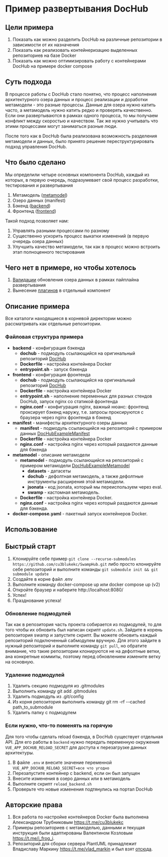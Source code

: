 # Пример развертывания DocHub

## Цели примера
1. Показать как можно разделить DocHub на различные репозитории в зависимости от их назначения
2. Показать как реализовать контейнеризацию выделенных репозиториев на базе Docker
3. Показать как можно оптимизировать работу с контейнерами DocHub на примере docker compose

## Суть подхода
В процессе работы с DocHub стало понятно, что процесс наполнения архитектурного озера данных и процесс реализации и доработки метамодели - это разные процессы. Данные для озера нужно катить часто, а метамодель нужно катить редко и проверять качественно. Если они развертываются в рамках одного процесса, то мы получаем конфликт между скоростью и качеством. Так же нужно учитывать что этими процессами могут заниматься разные люди.

После того как в DocHub была реализована возможность разделения метамодели и данных, было принято решение переструктурировать подход управления DocHub.

## Что было сделано
Мы определили четыре основных компонента DocHub, каждый из которых, в первую очередь, подразумевает свой процесс разработки, тестирования и развертывания
1. Метамодель ([metamodel](https://dochub.info/docs/dochub.flex_metamodel))
2. Озеро данных (manifest)
3. Бэкенд ([backend](https://dochub.info/docs/dochub.deployment#client-server))
4. Фронтенд ([frontend](https://dochub.info/docs/dochub.deployment#client-server))

Такой подход позволяет нам:
1. Управлять разными процессами по разному
2. Существенно ускорить процесс выкатки изменений (в первую очередь озера данных)
3. Улучшить качество метамодели, так как в процесс можно встроить этап полноценного тестирования

## Чего нет в примере, но чтобы хотелось
1. [Валидации](https://dochub.info/docs/dochub.rules) обновления озера данных в рамках пайплайна развертывания
2. Вынесение [плагинов](https://dochub.info/docs/dochub.plugins.intro) в отдельный компонент

## Описание примера
Все каталоги находящиеся в корневой директории можно рассматривать как отдельные репозитории.

### Файловая структура примера
* **backend** - конфигурация бэкенда
    * **dochub** - подмодуль ссылающийся на оригинальный репозиторий [DocHub](https://github.com/RabotaRu/DocHub)
    * **Dockerfile** - настройка контейнера Docker  
    * **entrypoint.sh** - запуск бэкенда
* **frontend** - конфигурация фронтенда
    * **dochub** - подмодуль ссылающийся на оригинальный репозиторий [DocHub](https://github.com/RabotaRu/DocHub)
    * **Dockerfile** - настройка контейнера Docker
    * **entrypoint.sh** - наполнение переменных для разных стендов DocHub, запуск nginx со статикой фронтенда
    * **nginx.conf** - конфигурация nginx, важный нюанс: фронтенд проксирует бэкенд наружу, т.е. запросы проксируются с браузера через nginx фронтенда в бэкенд
* **manifest** - манифесты архитектурного озеры данных
    * **manifest** - подмодуль ссылающийся на репозиторий с примером данных [DocHubExampleManifest](https://github.com/ValentinKozlov/DocHubExampleManifest)
    * **Dockerfile** - настройка контейнера Docker   
    * **nginx.conf** - настройка nginx через который раздаются данные для бэкенда
* **metamodel** - описание метамодели
    * **metamodel** - подмодуль ссылающийся на репозиторий с примером метамодели [DocHubExampleMetamodel](https://github.com/ValentinKozlov/DocHubExampleMetamodel)
        * **datasets** - датасеты
        * **dochub** - дефолтная метамодель, а также дефолтные инструменты расширения этой метамодели.
        * **jsonata** - код jsonata, который мы переиспользуем через eval.
        * **swamp** - кастомная метамодель.        
    * **Dockerfile** - настройка контейнера Docker.    
    * **nginx.conf** - настройка nginx через который раздаются данные для бэкенда.
* **docker-compose.yaml** - пакетный запуск контейнеров Docker.

## Использование

## Быстрый старт
1. Клонируйте себе пример `git clone --recurse-submodules https://github.com/cu3blukekc/SwampHub.git` либо просто клонируйте себе репозиторий и выполните команды `git submodule init && git submodule update` 
2. Создайте в корне файл .env
2. Выполните команду docker-compose up или docker compose up (v2)
3. Откройте браузер и наберите http://localhost:8080/ 
4. Успех!
5. Празднование успеха!

### Обновление подмодулей

Так как в репозитория часть проекта собирается из подмодулей, то для того чтобы их обновить был написан скрипт `update.sh`. Зайдите в корень репозитория swamp и запустите скрипт.
Вы можете обновить каждый репозиторий подключенный сабмодулем вручную. Для этого зайдите в нужный репозиторий и выполните команду `git pull`, но обратите внимание, что такие репозитории клонируются не на дефолтные ветки, ана конкретные коммиты, поэтому перед обновлением измените ветку на основную.

### Удаление подмодулей
1. Удалить секцию подмодуля из .gitmodules
2. Выполнить команду git add .gitmodules
3. Удалить подмодуль из .git/config
4. Из корня репозитория выполнить команду git rm -rf --cached path_to_submodule
5. Удалить папку с подмодулем

### Если нужно, что-то поменять на горячую
Для того чтобы сделать reload бэкенда, в DocHub существует отдельная API. Для его работы в `backend` нужно передать переменную окружения `VUE_APP_DOCHUB_RELOAD_SECRET` для доступа к перезагрузке данных архитектуры.

1. В файле `.env` и внесите значение переменной `VUE_APP_DOCHUB_RELOAD_SECRET=все что угодно`
3. Перезапустите контейнер с backend, если он был запущен
4. Внесите изменения в озеро данных или в метамодель
5. Выполните скрипт `reload_backend.sh`
6. Проверьте что новые изменения подтянулись на портал DocHub

## Авторские права
1. Вся работа по настройке контейнеров Docker была выполнена Александром Трубниковым https://t.me/cu3blukekc
2. Примеры репозиториев с метамоделью, данными и текущая инструкция были адаптированы Валентином Козловым https://t.me/i_frog_i.
3. Репозиторий для сборки сервера PlantUML принадлежит Владиславу Маркину https://t.me/vlad_markin и был взят [отсюда](https://github.com/vlad-markin/plantuml-server/tree/dochub-v2).